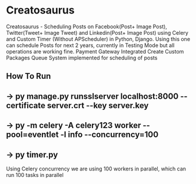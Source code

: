 # Creatosaurus
Creatosaurus - Scheduling Posts on Facebook(Post+ Image Post), Twitter(Tweet+ Image Tweet) and Linkedin(Post+ Image Post) using Celery and Custom Timer (Without APScheduler) in Python, Django. Using this one can schedule Posts for next 2 years, currently in Testing Mode but all operations are working fine.
Payment Gateway Integrated
Create Custom Packages
Queue System implemented for scheduling of posts
## How To Run 
## -> py manage.py runsslserver localhost:8000 --certificate server.crt --key server.key
## -> py -m celery -A celery123 worker --pool=eventlet -l info  --concurrency=100
## -> py timer.py

 Using Celery concurrency we are using 100 workers in parallel, which can run 100 tasks in parallel

